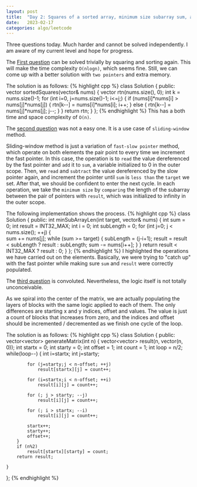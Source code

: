 ```yaml
---
layout: post
title:  "Day 2: Squares of a sorted array, minimum size subarray sum, and spiral matrix"
date:   2023-02-17
categories: algo/leetcode
---
```


Three questions today. Much harder and cannot be solved independently. I am aware of my current level and hope for progress. 

The [First question](https://leetcode.com/problems/squares-of-a-sorted-array/) can be solved trivially by squaring and sorting again. This will make the time complexity `O(nlogn)`, which seems fine. Still, we can come up with a better solution with `two pointers` and extra memory.

The solution is as follows:
{% highlight cpp %}
class Solution {
public:
    vector<int> sortedSquares(vector<int>& nums) {
        vector<int> rtn(nums.size(), 0);
        int k = nums.size()-1;
        for (int i=0, j=nums.size()-1; i<=j;)
        {
            if (nums[i]*nums[i] > nums[j]*nums[j])
            {
                rtn[k--] = nums[i]*nums[i];
                i++;
            } else {
                rtn[k--] = nums[j]*nums[j];
                j--;
            }
        }
        return rtn;
    }
};
{% endhighlight %}
This has a both time and space complexity of `O(n)`.

The [second question](https://leetcode.com/problems/minimum-size-subarray-sum/) was not a easy one. It is 
a use case of `sliding-window` method.

Sliding-window method is just a variation of `fast-slow pointer` method, which operate on both elements the pair point to every time we increment the fast pointer. In this case, the operation is to `read` the value dereferenced by the fast pointer and `add` it to `sum`, a variable initialized to 0 in the outer scope. Then, we `read` and `subtract` the value dereferenced by the slow pointer again, and increment the pointer until `sum` is `less than` the `target` we set. After that, we should be confident to enter the next cycle. In each operation, we take the `minimum size` by `comparing` the length of the subarray between the pair of pointers with `result`, which was initialized to infinity in the outer scope.

The following implementation shows the process.
{% highlight cpp %}
class Solution {
public:
    int minSubArrayLen(int target, vector<int>& nums) {
        int sum = 0;
        int result = INT32_MAX;
        int i = 0;
        int subLength = 0;
        for (int j=0; j < nums.size(); ++j)
        {   
            sum += nums[j];
            while (sum >= target)
            {
                subLength = (j-i+1);
                result = result < subLength ? result : subLength;
                sum -= nums[i++];
            }
        }
        return result < INT32_MAX ? result : 0;
    }
};
{% endhighlight %}
I highlighted the operations we have carried out on the elements. Basically, we were trying to "catch up" with the fast pointer while making sure `sum` and `result` were correctly populated. 

The [third question](https://leetcode.com/problems/spiral-matrix-ii/) is convoluted. Nevertheless, the logic
itself is not totally unconceivable.

As we spiral into the center of the matrix, we are 
actually populating the layers of blocks with the same logic applied to each of them. The only differences are starting x and y indices, offset and values. The value is just a count of blocks that increases from zero, and the indices and offset should be incremented / decremented as we finish one cycle of the loop. 

The solution is as follows:
{% highlight cpp %}
class Solution {
public:
    vector<vector<int>> generateMatrix(int n) {
        vector<vector<int>> result(n, vector<int>(n, 0));
        int startx = 0;
        int starty = 0;
        int offset = 1;
        int count = 1;
        int loop = n/2;
        while(loop--)
        {
            int i=startx;
            int j=starty;
            
            for (j=starty;j < n-offset; ++j)
                result[startx][j] = count++;
            
            for (i=startx;i < n-offset; ++i)
                result[i][j] = count++;
            
            for (; j > starty; --j)
                result[i][j] = count++;

            for (; i > startx; --i)
                result[i][j] = count++;

            startx++;
            starty++;        
            offset++;
        }
        if (n%2)
            result[startx][starty] = count;
        return result;
        
    }
};
{% endhighlight %}



